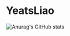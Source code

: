 # YeatsLiao

![Anurag's GitHub stats](https://github-readme-stats.vercel.app/api?username=YeatsLiao&show_icons=true&theme=radical)
